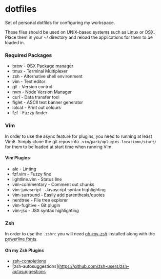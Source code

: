 # dotfiles

Set of personal dotfiles for configuring my workspace.

These files should be used on UNIX-based systems such as Linux or OSX. Place them in your ~/ directory and reload the applications for them to be loaded in.

### Required Packages
* brew - OSX Package manager
* tmux - Terminal Multiplexer
* zsh - Alternative shell environment
* vim - Text editor
* git - Version control
* nvm - Node Version Manager
* curl - Data transfer tool
* figlet - ASCII text banner generator
* lolcat - Print out colours
* fzf - Fuzzy finder

### Vim
In order to use the async feature for plugins, you need to running at least Vim8. Simply clone the git repos into `.vim/pack/<plugins-location>/start/` for them to be loaded at start time when running Vim. 

#### Vim Plugins
* ale - Linting
* fzf.vim - Fuzzy find
* lightline.vim - Status line
* vim-commentary - Comment out chunks
* vim-javascript - Javascript syntax highlighting
* vim-surround - Easily add parenthesis/quotes
* nerdtree - File tree explorer
* vim-fugitive - Git plugin
* vim-jsx - JSX syntax highlighting

### Zsh
In order to use the `.zshrc` you will need [oh-my-zsh](https://github.com/robbyrussell/oh-my-zsh) installed along with the [powerline fonts](https://github.com/powerline/fonts).

#### Oh my Zsh Plugins
* [zsh-completions](https://github.com/zsh-users/zsh-completions)
* [zsh-autosuggestions](https://github.com/zsh-users/zsh-autosuggestions
